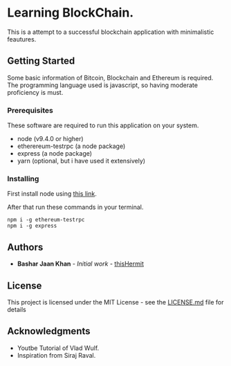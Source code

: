 # Learning BlockChain.

This is a attempt to a successful blockchain application with minimalistic feautures.

## Getting Started

Some basic information of Bitcoin, Blockchain and Ethereum is required. The programming language used is javascript,
so having moderate proficiency is must.

### Prerequisites

These software are required to run this application on your system.

* node (v9.4.0 or higher)
* etherereum-testrpc (a node package)
* express (a node package)
* yarn (optional, but i have used it extensively)

### Installing

First install node using [this link](https://nodejs.org/en/).

After that run these commands in your terminal.

```
npm i -g ethereum-testrpc
npm i -g express
```

## Authors

* **Bashar Jaan Khan** - *Initial work* - [thisHermit](https://github.com/thisHermit)

## License

This project is licensed under the MIT License - see the [LICENSE.md](LICENSE.md) file for details

## Acknowledgments

* Youtbe Tutorial of Vlad Wulf.
* Inspiration from Siraj Raval.
